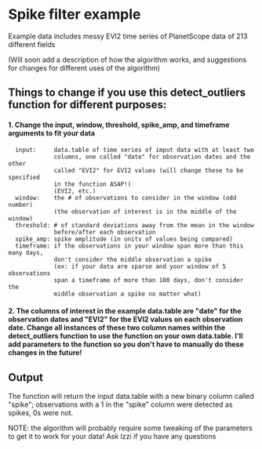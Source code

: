 # Spike filter example 
Example data includes messy EVI2 time series of PlanetScope data of 213 different fields

(Will soon add a description of how the algorithm works, and suggestions for changes for different uses of the algorithm)

## Things to change if you use this detect_outliers function for different purposes: 
#### 1. Change the input, window, threshold, spike_amp, and timeframe arguments to fit your data
      input:     data.table of time series of imput data with at least two
                 columns, one called "date" for observation dates and the other
                 called "EVI2" for EVI2 values (will change these to be specified
                 in the function ASAP!)
                 (EVI2, etc.)
      window:    the # of observations to consider in the window (odd number)
                 (the observation of interest is in the middle of the window)
      threshold: # of standard deviations away from the mean in the window
                 before/after each observation
      spike_amp: spike amplitude (in units of values being compared)
      timeframe: if the observations in your window span more than this many days,
                 don't consider the middle observation a spike
                 (ex: if your data are sparse and your window of 5 observations
                 span a timeframe of more than 100 days, don't consider the
                 middle observation a spike no matter what)

#### 2. The columns of interest in the example data.table are "date" for the observation dates and "EVI2" for the EVI2 values on each observation date. Change all instances of these two column names within the detect_outliers function to use the function on your own data.table. I'll add parameters to the function so you don't have to manually do these changes in the future! 

## Output
The function will return the input data.table with a new binary column called "spike"; observations with a 1 in the "spike" column were detected as spikes, 0s were not.

NOTE: the algorithm will probably require some tweaking of the parameters to get it to work for your data! Ask Izzi if you have any questions
